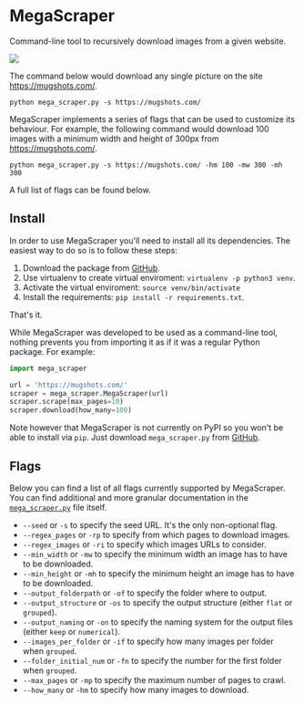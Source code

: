 # MegaScraper

Command-line tool to recursively download images from a given website.

![](https://github.com/annoys-parrot/mega_scraper/blob/master/mega_scraper.png?raw=true)

The command below would download any single picture on the site https://mugshots.com/.

`python mega_scraper.py -s https://mugshots.com/`

MegaScraper implements a series of flags that can be used to customize its behaviour. For example, the following command would download 100 images with a minimum width and height of 300px from https://mugshots.com/.

`python mega_scraper.py -s https://mugshots.com/ -hm 100 -mw 300 -mh 300`

A full list of flags can be found below.

## Install

In order to use MegaScraper you'll need to install all its dependencies. The easiest way to do so is to follow these steps:

1. Download the package from [GitHub](https://github.com/annoys-parrot/mega_scraper).
1. Use virtualenv to create virtual enviroment: `virtualenv -p python3 venv`.
1. Activate the virtual enviroment: `source venv/bin/activate`
1. Install the requirements: `pip install -r requirements.txt`.

That's it.

While MegaScraper was developed to be used as a command-line tool, nothing prevents you from importing it as if it was a regular Python package. For example:

```python
import mega_scraper

url = 'https://mugshots.com/'
scraper = mega_scraper.MegaScraper(url)
scraper.scrape(max_pages=10)
scraper.download(how_many=100)
```

Note however that MegaScraper is not currently on PyPI so you won't be able to install via `pip`. Just download `mega_scraper.py` from [GitHub](https://github.com/annoys-parrot/mega_scraper).

## Flags

Below you can find a list of all flags currently supported by MegaScraper. You can find additional and more granular documentation in the [`mega_scraper.py`](https://github.com/annoys-parrot/mega_scraper/blob/master/mega_scraper.py) file itself.

- `--seed` or `-s` to specify the seed URL. It's the only non-optional flag.
- `--regex_pages` or `-rp` to specify from which pages to download images.
- `--regex_images` or `-ri` to specify which images URLs to consider.
- `--min_width` or `-mw` to specify the minimum width an image has to have to be downloaded.
- `--min_height` or `-mh` to specify the minimum height an image has to have to be downloaded.
- `--output_folderpath` or `-of` to specify the folder where to output.
- `--output_structure` or `-os` to specify the output structure (either `flat` or `grouped`).
- `--output_naming` or `-on` to specify the naming system for the output files (either `keep` or `numerical`).
- `--images_per_folder` or `-if` to specify how many images per folder when `grouped`.
- `--folder_initial_num` or `-fn` to specify the number for the first folder when `grouped`.
- `--max_pages` or `-mp` to specify the maximum number of pages to crawl.
- `--how_many` or `-hm` to specify how many images to download.
